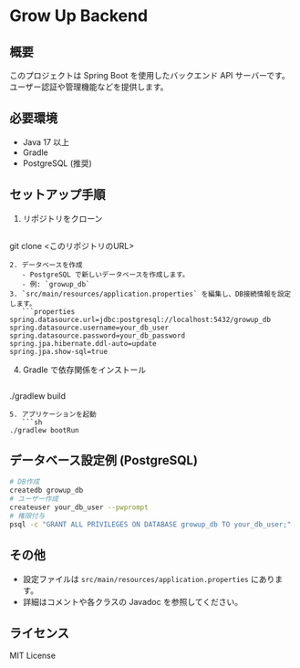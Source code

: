 # Grow Up Backend

## 概要
このプロジェクトは Spring Boot を使用したバックエンド API サーバーです。ユーザー認証や管理機能などを提供します。

## 必要環境
- Java 17 以上
- Gradle
- PostgreSQL (推奨)

## セットアップ手順
1. リポジトリをクローン
   ```sh
git clone <このリポジトリのURL>
```
2. データベースを作成
   - PostgreSQL で新しいデータベースを作成します。
   - 例: `growup_db`
3. `src/main/resources/application.properties` を編集し、DB接続情報を設定します。
   ```properties
spring.datasource.url=jdbc:postgresql://localhost:5432/growup_db
spring.datasource.username=your_db_user
spring.datasource.password=your_db_password
spring.jpa.hibernate.ddl-auto=update
spring.jpa.show-sql=true
```
4. Gradle で依存関係をインストール
   ```sh
./gradlew build
```
5. アプリケーションを起動
   ```sh
./gradlew bootRun
```

## データベース設定例 (PostgreSQL)
```sh
# DB作成
createdb growup_db
# ユーザー作成
createuser your_db_user --pwprompt
# 権限付与
psql -c "GRANT ALL PRIVILEGES ON DATABASE growup_db TO your_db_user;"
```

## その他
- 設定ファイルは `src/main/resources/application.properties` にあります。
- 詳細はコメントや各クラスの Javadoc を参照してください。

## ライセンス
MIT License
